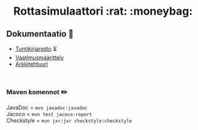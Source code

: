 
<h1 align="center"> Rottasimulaattori :rat: :moneybag:</h1>


## Dokumentaatio 📝
- [Tuntikirjanpito](https://github.com/D3lux3/ot-harjoitustyo/blob/master/documentation/tuntikirjanpito.md) :hourglass_flowing_sand:
- [Vaatimusmäärittely](https://github.com/D3lux3/ot-harjoitustyo/blob/master/documentation/vaatimusmaarittely.md)
- [Arkkitehtuuri](https://github.com/D3lux3/ot-harjoitustyo/blob/master/documentation/arkkitehtuuri.md)
<br />

### Maven komennot :pencil2:

JavaDoc = ```mvn javadoc:javadoc```
<br />
Jacoco = ```mvn test jacoco:report```
<br />
Checkstyle = ```mvn jxr:jxr checkstyle:checkstyle```

